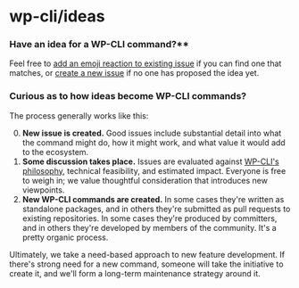 wp-cli/ideas
============

### Have an idea for a WP-CLI command?**

Feel free to [add an emoji reaction to existing issue](https://github.com/wp-cli/ideas/issues?q=is%3Aissue+is%3Aopen+sort%3Areactions-%2B1-desc) if you can find one that matches, or [create a new issue](https://github.com/wp-cli/ideas/issues/new) if no one has proposed the idea yet.

### Curious as to how ideas become WP-CLI commands?

The process generally works like this:

0. **New issue is created.** Good issues include substantial detail into what the command might do, how it might work, and what value it would add to the ecosystem.
1. **Some discussion takes place.** Issues are evaluated against [WP-CLI's philosophy](https://make.wordpress.org/cli/handbook/philosophy/), technical feasibility, and estimated impact. Everyone is free to weigh in; we value thoughtful consideration that introduces new viewpoints.
2. **New WP-CLI commands are created.** In some cases they're written as standalone packages, and in others they're submitted as pull requests to existing repositories. In some cases they're produced by committers, and in others they're developed by members of the community. It's a pretty organic process.

Ultimately, we take a need-based approach to new feature development. If there's strong need for a new command, someone will take the initiative to create it, and we'll form a long-term maintenance strategy around it.
